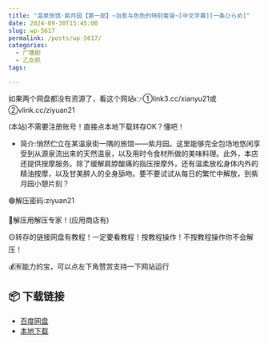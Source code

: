 ```yaml
---
title: "温泉旅馆·紫月园【第一部】~治愈与色色的特别套餐~[中文字幕][一条ひらめ]"
date: 2024-09-30T15:45:00
slug: wp-5617
permalink: /posts/wp-5617/
categories:
  - 广播剧
  - 乙女抓
tags:

---
```


如果两个网盘都没有资源了，看这个网站👉①link3.cc/xianyu21或②vlink.cc/ziyuan21

(本站)不需要注册账号！直接点本地下载转存OK？懂吧！

*   简介:悄然伫立在某温泉街一隅的旅馆——紫月园。这里能够完全包场地悠闲享受到从源泉流出来的天然温泉，以及用时令食材所做的美味料理。此外，本店还提供按摩服务。除了缓解肩脖酸痛的指压按摩外，还有温柔放松身体内外的精油按摩，以及甘美醉人的全身舔吻。要不要试试从每日的繁忙中解放，到紫月园小憩片刻？

🟢解压密码:ziyuan21

🔵解压用解压专家！(应用商店有)

🟡转存的链接网盘有教程！一定要看教程！按教程操作！不按教程操作你不会解压！

💰🈶能力的宝，可以点左下角赞赏支持一下网站运行

## 📦 下载链接
- [百度网盘](https://blziyuan21.com/pay-download/5617?key=dc577de8a8&down_id=0)
- [本地下载](https://blziyuan21.com/pay-download/5617?key=dc577de8a8&down_id=1)

